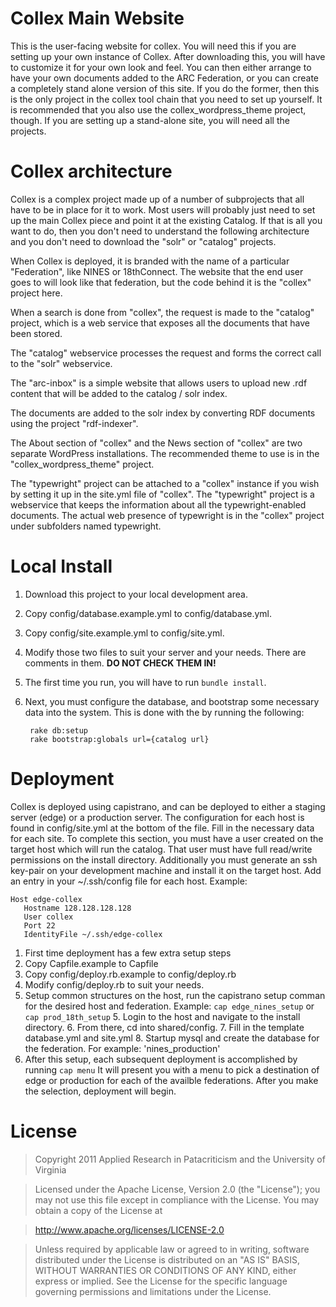 # Collex Main Website

This is the user-facing website for collex. You will need this if you are 
setting up your own instance of Collex. After downloading this, you will have 
to customize it for your own look and feel. You can then either arrange
to have your own documents added to the ARC Federation, or you can create a 
completely stand alone version of this site. If you do the former, then this is
the only project in the collex tool chain that you need to set up yourself. 
It is recommended that you also use the collex_wordpress_theme project, though. 
If you are setting up a stand-alone site, you will need all the projects.

# Collex architecture

Collex is a complex project made up of a number of subprojects that all have to
be in place for it to work. Most users will probably just need to set up the 
main Collex piece and point it at the existing Catalog. If that is all you want
to do, then you don't need to understand the following architecture and you 
don't need to download the "solr" or "catalog" projects.

When Collex is deployed, it is branded with the name of a particular 
"Federation", like NINES or 18thConnect. The website that the end user goes to 
will look like that federation, but the code behind it is the "collex" 
project here.

When a search is done from "collex", the request is made to the "catalog" 
project, which is a web service that exposes all the documents that have been 
stored.

The "catalog" webservice processes the request and forms the correct call to 
the "solr" webservice.

The "arc-inbox" is a simple website that allows users to upload new .rdf 
content that will be added to the catalog / solr index.

The documents are added to the solr index by converting RDF documents using 
the project "rdf-indexer".

The About section of "collex" and the News section of "collex" are two separate
WordPress installations. The recommended theme to use is in the 
"collex_wordpress_theme" project.

The "typewright" project can be attached to a "collex" instance if you wish by 
setting it up in the site.yml file of "collex". The "typewright" project is a 
webservice that keeps the information about all the typewright-enabled
documents. The actual web presence of typewright is in the "collex" project 
under subfolders named typewright.

# Local Install

1. Download this project to your local development area.
2. Copy config/database.example.yml to config/database.yml.
3. Copy config/site.example.yml to config/site.yml.
4. Modify those two files to suit your server and your needs. There are comments in them. **DO NOT CHECK THEM IN!**
5. The first time you run, you will have to run `bundle install`.
6. Next, you must configure the database, and bootstrap some necessary data into the system. This is done with the by running the following:

        rake db:setup
        rake bootstrap:globals url={catalog url}

# Deployment

Collex is deployed using capistrano, and can be deployed to either
a staging server (edge) or a production server. The configuration for each
host is found in config/site.yml at the bottom of the file. Fill
in the necessary data for each site. To complete this section, you
must have a user created on the target host which will run the catalog.
That user must have full read/write permissions on the install directory.
Additionally you must generate an ssh key-pair on your development machine and
install it on the target host. Add an entry in your ~/.ssh/config file for
each host. Example:

    Host edge-collex
       Hostname 128.128.128.128
       User collex
       Port 22
       IdentityFile ~/.ssh/edge-collex


1. First time deployment has a few extra setup steps
  1. Copy Capfile.example to Capfile
  2. Copy config/deploy.rb.example to config/deploy.rb
  3. Modify config/deploy.rb to suit your needs.
  4. Setup common structures on the host, run the capistrano setup comman for the
	   desired host and federation.
	   Example: `cap edge_nines_setup` or `cap prod_18th_setup`
	5. Login to the host and navigate to the install directory.
	6. From there, cd into shared/config.
	7. Fill in the template database.yml and site.yml
	8. Startup mysql and create the database for the federation. For example: 'nines_production'
2. After this setup, each subsequent deployment is accomplished by running `cap menu`
	 It will present you with a menu to pick a destination of edge or production
	 for each of the availble federations. After you make the selection, deployment will begin.

# License

> Copyright 2011 Applied Research in Patacriticism and the University of Virginia

> Licensed under the Apache License, Version 2.0 (the "License");
you may not use this file except in compliance with the License.
You may obtain a copy of the License at

>  <http://www.apache.org/licenses/LICENSE-2.0>

> Unless required by applicable law or agreed to in writing, software
distributed under the License is distributed on an "AS IS" BASIS,
WITHOUT WARRANTIES OR CONDITIONS OF ANY KIND, either express or implied.
See the License for the specific language governing permissions and
limitations under the License.
